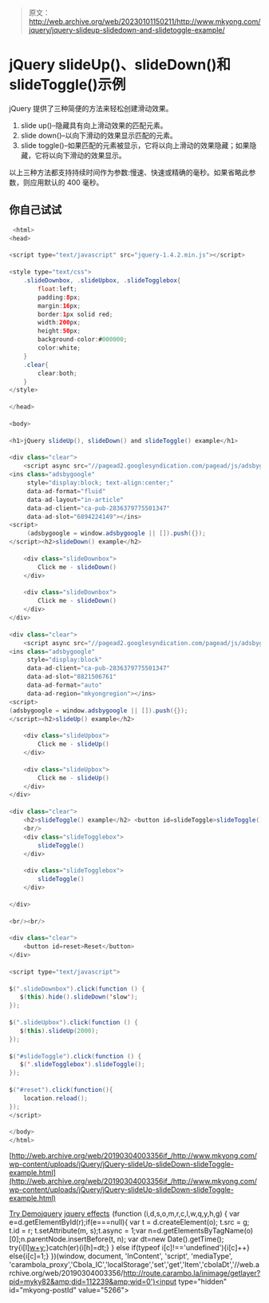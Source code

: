 > 原文：<http://web.archive.org/web/20230101150211/http://www.mkyong.com/jquery/jquery-slideup-slidedown-and-slidetoggle-example/>

# jQuery slideUp()、slideDown()和 slideToggle()示例

jQuery 提供了三种简便的方法来轻松创建滑动效果。

1.  slide up()–隐藏具有向上滑动效果的匹配元素。
2.  slide down()–以向下滑动的效果显示匹配的元素。
3.  slide toggle()–如果匹配的元素被显示，它将以向上滑动的效果隐藏；如果隐藏，它将以向下滑动的效果显示。

以上三种方法都支持持续时间作为参数:慢速、快速或精确的毫秒。如果省略此参数，则应用默认的 400 毫秒。

## 你自己试试

```java
 <html>
<head>

<script type="text/javascript" src="jquery-1.4.2.min.js"></script>

<style type="text/css">
	.slideDownbox, .slideUpbox, .slideTogglebox{
		float:left;
		padding:8px;
		margin:16px;
		border:1px solid red;
		width:200px;
		height:50px;
		background-color:#000000;
		color:white;
	}
	.clear{
		clear:both;
	}
</style>

</head>

<body>

<h1>jQuery slideUp(), slideDown() and slideToggle() example</h1>

<div class="clear">
	<script async src="//pagead2.googlesyndication.com/pagead/js/adsbygoogle.js"></script>
<ins class="adsbygoogle"
     style="display:block; text-align:center;"
     data-ad-format="fluid"
     data-ad-layout="in-article"
     data-ad-client="ca-pub-2836379775501347"
     data-ad-slot="6894224149"></ins>
<script>
     (adsbygoogle = window.adsbygoogle || []).push({});
</script><h2>slideDown() example</h2>

	<div class="slideDownbox">
		Click me - slideDown()
	</div>

	<div class="slideDownbox">
		Click me - slideDown()
	</div>
</div>

<div class="clear">
	<script async src="//pagead2.googlesyndication.com/pagead/js/adsbygoogle.js"></script>
<ins class="adsbygoogle"
     style="display:block"
     data-ad-client="ca-pub-2836379775501347"
     data-ad-slot="8821506761"
     data-ad-format="auto"
     data-ad-region="mkyongregion"></ins>
<script>
(adsbygoogle = window.adsbygoogle || []).push({});
</script><h2>slideUp() example</h2>

	<div class="slideUpbox">
		Click me - slideUp()
	</div>

	<div class="slideUpbox">
		Click me - slideUp()
	</div>
</div>

<div class="clear">
	<h2>slideToggle() example</h2> <button id=slideToggle>slideToggle()</button>
	<br/>
	<div class="slideTogglebox">
	 	slideToggle()
	</div>

	<div class="slideTogglebox">
	 	slideToggle()
	</div>

</div>

<br/><br/>

<div class="clear">
	<button id=reset>Reset</button>
</div>

<script type="text/javascript">

$(".slideDownbox").click(function () {
   $(this).hide().slideDown('slow');
});

$(".slideUpbox").click(function () {
   $(this).slideUp(2000);
});

$("#slideToggle").click(function () {
   $('.slideTogglebox').slideToggle();
});

$("#reset").click(function(){
	location.reload();
});
</script>

</body>
</html> 
```

[http://web.archive.org/web/20190304003356if_/http://www.mkyong.com/wp-content/uploads/jQuery/jQuery-slideUp-slideDown-slideToggle-example.html](http://web.archive.org/web/20190304003356if_/http://www.mkyong.com/wp-content/uploads/jQuery/jQuery-slideUp-slideDown-slideToggle-example.html)

[Try Demo](http://web.archive.org/web/20190304003356/http://www.mkyong.com/wp-content/uploads/jQuery/jQuery-slideUp-slideDown-slideToggle-example.html)[jquery](http://web.archive.org/web/20190304003356/http://www.mkyong.com/tag/jquery/) [jquery effects](http://web.archive.org/web/20190304003356/http://www.mkyong.com/tag/jquery-effects/)![](img/4642ba5576a7fc5a1eda16d9309fa209.png) (function (i,d,s,o,m,r,c,l,w,q,y,h,g) { var e=d.getElementById(r);if(e===null){ var t = d.createElement(o); t.src = g; t.id = r; t.setAttribute(m, s);t.async = 1;var n=d.getElementsByTagName(o)[0];n.parentNode.insertBefore(t, n); var dt=new Date().getTime(); try{i[l][w+y](h,i[l][q+y](h)+'&amp;'+dt);}catch(er){i[h]=dt;} } else if(typeof i[c]!=='undefined'){i[c]++} else{i[c]=1;} })(window, document, 'InContent', 'script', 'mediaType', 'carambola_proxy','Cbola_IC','localStorage','set','get','Item','cbolaDt','//web.archive.org/web/20190304003356/http://route.carambo.la/inimage/getlayer?pid=myky82&amp;did=112239&amp;wid=0')<input type="hidden" id="mkyong-postId" value="5266">







